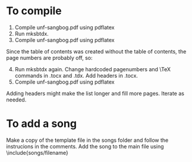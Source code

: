 # To compile

1. Compile unf-sangbog.pdf using pdflatex
2. Run mksbtdx.
3. Compile unf-sangbog.pdf using pdflatex

Since the table of contents was created without the table of contents, the page numbers are probably off, so:

4. Run mksbtdx again. Change hardcoded pagenumbers and \TeX commands in .tocx and .tdx. Add headers in .tocx.
5. Compile unf-sangbog.pdf using pdflatex

Adding headers might make the list longer and fill more pages. Iterate as needed.

# To add a song
Make a copy of the template file in the songs folder and follow the instrucions in the comments. Add the song to the main file using \include{songs/filename}